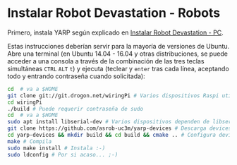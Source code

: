 # Instalar Robot Devastation - Robots

Primero, instala YARP según explicado en [Instalar Robot Devastation - PC](pc-ubuntu.md).

Estas instrucciones deberían servir para la mayoría de versiones de Ubuntu. Abre una terminal (en Ubuntu 14.04 - 16.04 y otras distribuciones, se puede acceder a una consola a través de la combinación de las tres teclas simultáneas `CTRL` `ALT` `t`) y ejecuta (teclear y `enter` tras cada línea, aceptando todo y entrando contraseña cuando solicitada):

```bash
cd  # va a $HOME
git clone git://git.drogon.net/wiringPi # Varios dispositivos Raspi utilizan http://wiringpi.com/download-and-install/
cd wiringPi
./build # Puede requerir contraseña de sudo
cd  # va a $HOME
sudo apt install libserial-dev # Varios dispositivos dependen de libserial (necesita boost/scoped_ptr.hpp)
git clone https://github.com/asrob-uc3m/yarp-devices # Descarga devices requeridos
cd yarp-devices && mkdir build && cd build && cmake .. # Configura devices requeridos
make # Compila
sudo make install # Instala :-)
sudo ldconfig # Por si acaso... ;-)
```
